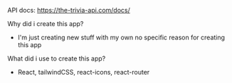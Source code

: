 API docs: https://the-trivia-api.com/docs/

Why did i create this app?

- I'm just creating new stuff with my own no specific reason for creating this app

What did i use to create this app?

- React, tailwindCSS, react-icons, react-router
